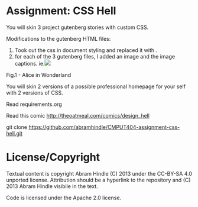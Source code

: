 Assignment: CSS Hell
====================

You will skin 3 project gutenberg stories with custom CSS.

Modifications to the gutenberg HTML files:
1. Took out the css in document styling and replaced it with <link rel="stylesheet" href="style.css">.
2. for each of the 3 gutenberg files, I added an image and the image captions.
ie.<img src="images/Alice_in_Wonderland_2_40422.jpg">
<figcaption>Fig.1 - Alice in Wonderland</figcaption>

You will skin 2 versions of a possible professional homepage for your
self with 2 versions of CSS.

Read requirements.org

Read this comic http://theoatmeal.com/comics/design_hell

git clone https://github.com/abramhindle/CMPUT404-assignment-css-hell.git

License/Copyright
=================

Textual content is copyright Abram Hindle (C) 2013 under the CC-BY-SA
4.0 unported license. Attribution should be a hyperlink to the
repository and (C) 2013 Abram Hindle visibile in the text.

Code is licensed under the Apache 2.0 license.


